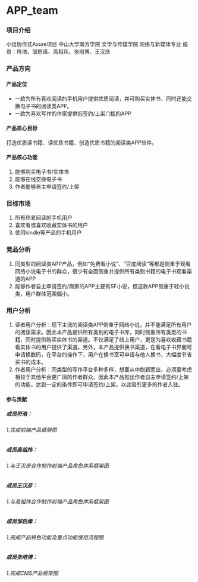 # APP_team
### 项目介绍
小组协作式Axure项目 中山大学南方学院 文学与传媒学院 网络与新媒体专业 成员：符浩、邹启缘、高祖炜、张培博、王汉彦
### 产品方向
#### 产品定位
- 一款为所有喜欢阅读的手机用户提供优质阅读，并可购买实体书，同时还能交换电子书的阅读类APP。
- 一款为喜欢写作的作家提供低签约/上架门槛的APP
#### 产品核心目标
打造优质读书籍、读优质书籍、创造优质书籍的阅读类APP软件。
#### 产品核心功能
1. 能够购买电子书/实体书
2. 能够在线交换电子书
3. 作者能够自主申请签约/上架
### 目标市场
1. 所有热爱阅读的手机用户
2. 喜欢看或喜欢收藏实体书的用户
3. 使用kindle等产品的手机用户
### 竞品分析
 1. 同类型的阅读类APP产品，例如“免费看小说”、“百度阅读”等都是侧重于观看网络小说电子书的群众，很少有全面侧重并提供所有类别书籍的电子书观看渠道的APP
 2. 能够作者自主申请签约/商家的APP主要有SF小说，但这款APP侧重于轻小说类，用户群体范围偏小。
### 用户分析
1. 读者用户分析：现下主流的阅读类APP侧重于网络小说，并不能满足所有用户的阅读需求。因此本产品提供所有类别的电子书库，同时侧重所有类型的书籍，同时提供购买实体书的渠道。不仅满足了线上用户，更是为喜欢收藏书籍看实体书的用户提供了渠道。另外，本产品提供换书渠道，在看电子书界面可申请换数码，在平台的操作下，用户在换书室可申请与他人换书，大幅度节省买书的成本。
2. 作者用户分析：同类型的写作平台多种多样，想要从中脱颖而出，必须要考虑相较于其他平台更广阔的作者群众。因此本产品推出作者自主申请签约/上架的功能，达到一定的条件即可申请签约/上架，以此吸引更多的作者入驻。
#### 参与贡献
##### 成员符浩：
###### 1.完成前端产品框架图
##### 成员高祖炜：
###### 1.与王汉彦合作制作前端产品角色体系框架图
##### 成员王汉彦：
###### 1.与高祖炜合作制作前端产品角色体系框架图
##### 成员邹启缘：
###### 1.完成产品特色功能及重点功能使用流程图
##### 成员张培博：
###### 1.完成CMS产品框架图
